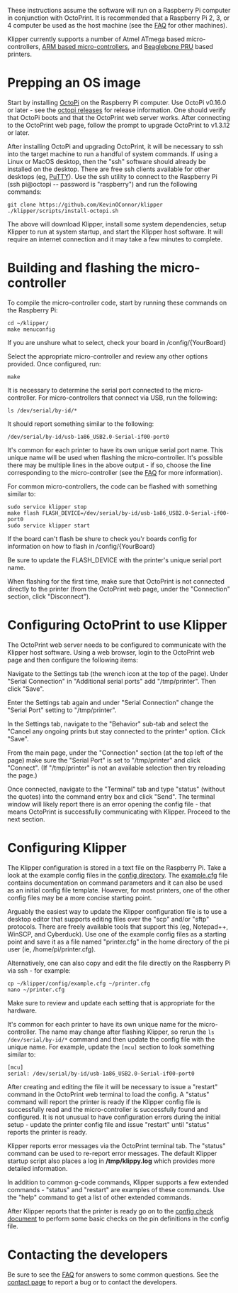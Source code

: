 These instructions assume the software will run on a Raspberry Pi
computer in conjunction with OctoPrint. It is recommended that a
Raspberry Pi 2, 3, or 4 computer be used as the host machine (see the
[FAQ](FAQ.md#can-i-run-klipper-on-something-other-than-a-raspberry-pi-3)
for other machines).

Klipper currently supports a number of Atmel ATmega based
micro-controllers,
[ARM based micro-controllers](Features.md#step-benchmarks), and
[Beaglebone PRU](beaglebone.md) based printers.

Prepping an OS image
====================

Start by installing [OctoPi](https://github.com/guysoft/OctoPi) on the
Raspberry Pi computer. Use OctoPi v0.16.0 or later - see the
[octopi releases](https://github.com/guysoft/OctoPi/releases) for
release information. One should verify that OctoPi boots and that the
OctoPrint web server works. After connecting to the OctoPrint web
page, follow the prompt to upgrade OctoPrint to v1.3.12 or later.

After installing OctoPi and upgrading OctoPrint, it will be necessary
to ssh into the target machine to run a handful of system commands. If
using a Linux or MacOS desktop, then the "ssh" software should already
be installed on the desktop. There are free ssh clients available for
other desktops (eg,
[PuTTY](https://www.chiark.greenend.org.uk/~sgtatham/putty/)). Use the
ssh utility to connect to the Raspberry Pi (ssh pi@octopi -- password
is "raspberry") and run the following commands:

```
git clone https://github.com/KevinOConnor/klipper
./klipper/scripts/install-octopi.sh
```

The above will download Klipper, install some system dependencies,
setup Klipper to run at system startup, and start the Klipper host
software. It will require an internet connection and it may take a few
minutes to complete.

Building and flashing the micro-controller
==========================================

To compile the micro-controller code, start by running these commands
on the Raspberry Pi:

```
cd ~/klipper/
make menuconfig
```
If you are unshure what to select, check your board in /config/{YourBoard}

Select the appropriate micro-controller and review any other options
provided. Once configured, run:

```
make
```

It is necessary to determine the serial port connected to the
micro-controller. For micro-controllers that connect via USB, run the
following:

```
ls /dev/serial/by-id/*
```

It should report something similar to the following:

```
/dev/serial/by-id/usb-1a86_USB2.0-Serial-if00-port0
```

It's common for each printer to have its own unique serial port name.
This unique name will be used when flashing the micro-controller. It's
possible there may be multiple lines in the above output - if so,
choose the line corresponding to the micro-controller (see the
[FAQ](FAQ.md#wheres-my-serial-port) for more information).

For common micro-controllers, the code can be flashed with something
similar to:

```
sudo service klipper stop
make flash FLASH_DEVICE=/dev/serial/by-id/usb-1a86_USB2.0-Serial-if00-port0
sudo service klipper start
```
If the board can't flash be shure to check you'r boards config for information
on how to flash in /config/{YourBoard}

Be sure to update the FLASH_DEVICE with the printer's unique serial
port name.

When flashing for the first time, make sure that OctoPrint is not
connected directly to the printer (from the OctoPrint web page, under
the "Connection" section, click "Disconnect").

Configuring OctoPrint to use Klipper
====================================

The OctoPrint web server needs to be configured to communicate with
the Klipper host software. Using a web browser, login to the OctoPrint
web page and then configure the following items:

Navigate to the Settings tab (the wrench icon at the top of the
page). Under "Serial Connection" in "Additional serial ports" add
"/tmp/printer". Then click "Save".

Enter the Settings tab again and under "Serial Connection" change the
"Serial Port" setting to "/tmp/printer".

In the Settings tab, navigate to the "Behavior" sub-tab and select the
"Cancel any ongoing prints but stay connected to the printer"
option. Click "Save".

From the main page, under the "Connection" section (at the top left of
the page) make sure the "Serial Port" is set to "/tmp/printer" and
click "Connect". (If "/tmp/printer" is not an available selection then
try reloading the page.)

Once connected, navigate to the "Terminal" tab and type "status"
(without the quotes) into the command entry box and click "Send". The
terminal window will likely report there is an error opening the
config file - that means OctoPrint is successfully communicating with
Klipper. Proceed to the next section.

Configuring Klipper
===================

The Klipper configuration is stored in a text file on the Raspberry
Pi. Take a look at the example config files in the
[config directory](https://github.com/KevinOConnor/klipper/tree/master/config/). The
[example.cfg](https://github.com/KevinOConnor/klipper/tree/master/config/example.cfg)
file contains documentation on command parameters and it can also be
used as an initial config file template. However, for most printers,
one of the other config files may be a more concise starting point.

Arguably the easiest way to update the Klipper configuration file is
to use a desktop editor that supports editing files over the "scp"
and/or "sftp" protocols. There are freely available tools that support
this (eg, Notepad++, WinSCP, and Cyberduck). Use one of the example
config files as a starting point and save it as a file named
"printer.cfg" in the home directory of the pi user (ie,
/home/pi/printer.cfg).

Alternatively, one can also copy and edit the file directly on the
Raspberry Pi via ssh - for example:

```
cp ~/klipper/config/example.cfg ~/printer.cfg
nano ~/printer.cfg
```

Make sure to review and update each setting that is appropriate for
the hardware.

It's common for each printer to have its own unique name for the
micro-controller. The name may change after flashing Klipper, so rerun
the `ls /dev/serial/by-id/*` command and then update the config file
with the unique name. For example, update the `[mcu]` section to look
something similar to:

```
[mcu]
serial: /dev/serial/by-id/usb-1a86_USB2.0-Serial-if00-port0
```

After creating and editing the file it will be necessary to issue a
"restart" command in the OctoPrint web terminal to load the config. A
"status" command will report the printer is ready if the Klipper
config file is successfully read and the micro-controller is
successfully found and configured. It is not unusual to have
configuration errors during the initial setup - update the printer
config file and issue "restart" until "status" reports the printer is
ready.

Klipper reports error messages via the OctoPrint terminal tab. The
"status" command can be used to re-report error messages. The default
Klipper startup script also places a log in **/tmp/klippy.log** which
provides more detailed information.

In addition to common g-code commands, Klipper supports a few extended
commands - "status" and "restart" are examples of these commands. Use
the "help" command to get a list of other extended commands.

After Klipper reports that the printer is ready go on to the
[config check document](Config_checks.md) to perform some basic checks
on the pin definitions in the config file.

Contacting the developers
=========================

Be sure to see the [FAQ](FAQ.md) for answers to some common questions.
See the [contact page](Contact.md) to report a bug or to contact the
developers.
